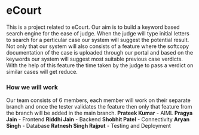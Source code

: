 # eCourt
This is a project related to eCourt. Our aim is to build a keyword based search engine for the ease of judge. 
When the judge will type initial letters to search for a perticular case our system will suggest the potential result.
Not only that our system will also consists of a feature where the softcopy documentation of the case is uploaded through our portal and based on the keywords our system will suggest most suitable previous case verdicts.
With the help of this feature the time taken by the judge to pass a verdict on similar cases will get reduce.

### How we will work
Our team consists of 6 members, each member will work on their separate branch and once the tester validates the feature then only that feature from the branch will be added in the main branch.
**Prateek Kumar** - AIML
**Pragya Jain** - Frontend
**Riddhi Jain** - Backend
**Shobhit Patel** - Connectivity
**Aryan Singh** - Database
**Ratnesh Singh Rajput** - Testing and Deployment
